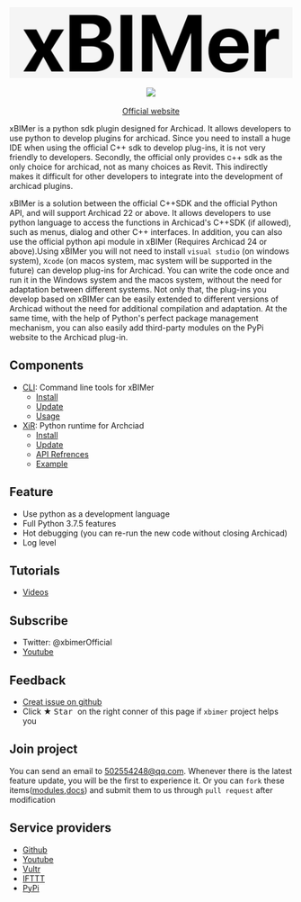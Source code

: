 <p align='center'>
<img src='./_images/logo.png' width='512px'/>
</p>
<p align='center'>
<img src='https://img.shields.io/badge/cli_latest-2.0.1-green' />
</p>

<p align='center'>
  <a href='https://www.xbimer.com'>Official website</a>
</p>

xBIMer is a python sdk plugin designed for Archicad. It allows developers to use python to develop plugins for archicad. Since you need to install a huge IDE when using the official C++ sdk to develop plug-ins, it is not very friendly to developers. Secondly, the official only provides c++ sdk as the only choice for archicad, not as many choices as Revit. This indirectly makes it difficult for other developers to integrate into the development of archicad plugins.

xBIMer is a solution between the official C++SDK and the official Python API, and will support Archicad 22 or above. It allows developers to use python language to access the functions in Archicad's C++SDK (if allowed), such as menus, dialog and other C++ interfaces. In addition, you can also use the official python api module in xBIMer (Requires Archicad 24 or above).Using xBIMer you will not need to install `visual studio` (on windows system), `Xcode` (on macos system, mac system will be supported in the future) can develop plug-ins for Archicad. You can write the code once and run it in the Windows system and the macos system, without the need for adaptation between different systems. Not only that, the plug-ins you develop based on xBIMer can be easily extended to different versions of Archicad without the need for additional compilation and adaptation. At the same time, with the help of Python's perfect package management mechanism, you can also easily add third-party modules on the PyPi website to the Archicad plug-in.

## Components

- [CLI](https://github.com/xbimer/xbimer-cli): Command line tools for xBIMer
  - [Install](./cli/install.md)
  - [Update](./cli/update.md)
  - [Usage](./cli/commands/README.md)
- [XiR](): Python runtime for Archciad
  - [Install]()
  - [Update]()
  - [API Refrences]()
  - [Example]()

## Feature

- Use python as a development language
- Full Python 3.7.5 features
- Hot debugging (you can re-run the new code without closing Archicad)
- Log level

## Tutorials

- [Videos](https://www.xbimer.com/videos)

## Subscribe

- Twitter: @xbimerOfficial
- [Youtube](https://www.youtube.com/channel/UCDZAh_-VJj_GsEXzi3KMA2Q)

## Feedback

- [Creat issue on github](https://github.com/xbimer/xbimer-docs/issues/new)
- Click ★ <kbd> Star </kbd> on the right conner of this page if `xbimer` project helps you

## Join project

You can send an email to 502554248@qq.com. Whenever there is the latest feature update, you will be the first to experience it.
Or you can `fork` these items([modules](https://github.com/xbimer/xbimer-modules),[docs](https://github.com/xbimer/xbimer-docs)) and submit them to us through `pull request` after modification

## Service providers

- [Github](https://github.com/xbimer)
- [Youtube](https://www.youtube.com/channel/UCDZAh_-VJj_GsEXzi3KMA2Q)
- [Vultr](https://www.vultr.com)
- [IFTTT](https://ifttt.com/)
- [PyPi](https://pypi.org/project/xbimer-cli/)
